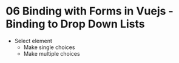 # 06 Binding with Forms in Vuejs - Binding to Drop Down Lists

- Select element
	- Make single choices
	- Make multiple choices


